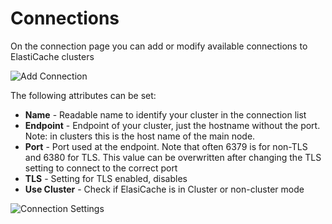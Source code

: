 # Connections

On the connection page you can add or modify available connections to ElastiCache clusters

![Add Connection](/help/Connections.png)

The following attributes can be set:
- **Name** - Readable name to identify your cluster in the connection list
- **Endpoint** - Endpoint of your cluster, just the hostname without the port. Note: in clusters this is the host name of the main node.
- **Port** - Port used at the endpoint. Note that often 6379 is for non-TLS and 6380 for TLS. This value can be overwritten after changing the TLS setting to connect to the correct port
- **TLS** - Setting for TLS enabled, disables
- **Use Cluster** - Check if ElasiCache is in Cluster or non-cluster mode

![Connection Settings](/help/ConnectionsSettings.png)
